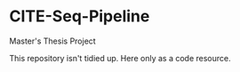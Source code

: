 # CITE-Seq-Pipeline
Master's Thesis Project

This repository isn't tidied up. Here only as a code resource.
